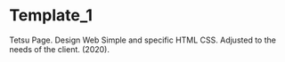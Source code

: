 # Template_1
 Tetsu Page. Design Web Simple and specific HTML CSS. Adjusted to the needs of the client. (2020).
